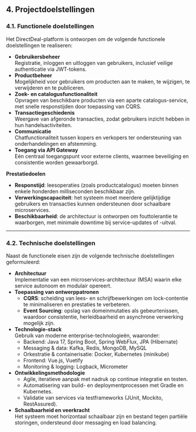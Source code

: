 ## 4. Projectdoelstellingen

### 4.1. Functionele doelstellingen
Het DirectDeal-platform is ontworpen om de volgende functionele doelstellingen te realiseren:

- **Gebruikersbeheer**  
  Registratie, inloggen en uitloggen van gebruikers, inclusief veilige authenticatie via JWT-tokens.  
- **Productbeheer**  
  Mogelijkheid voor gebruikers om producten aan te maken, te wijzigen, te verwijderen en te publiceren.  
- **Zoek- en catalogusfunctionaliteit**  
  Opvragen van beschikbare producten via een aparte catalogus-service, met snelle responstijden door toepassing van CQRS.  
- **Transactiegeschiedenis**  
  Weergave van afgeronde transacties, zodat gebruikers inzicht hebben in hun handelsactiviteiten.  
- **Communicatie**  
  Chatfunctionaliteit tussen kopers en verkopers ter ondersteuning van onderhandelingen en afstemming.  
- **Toegang via API Gateway**  
  Eén centraal toegangspunt voor externe clients, waarmee beveiliging en consistentie worden gewaarborgd.  

**Prestatiedoelen**  
- **Responstijd**: leesoperaties (zoals productcatalogus) moeten binnen enkele honderden milliseconden beschikbaar zijn.  
- **Verwerkingscapaciteit**: het systeem moet meerdere gelijktijdige gebruikers en transacties kunnen ondersteunen door schaalbare microservices.  
- **Beschikbaarheid**: de architectuur is ontworpen om fouttolerantie te waarborgen, met minimale downtime bij service-updates of -uitval.  

---

### 4.2. Technische doelstellingen
Naast de functionele eisen zijn de volgende technische doelstellingen geformuleerd:

- **Architectuur**  
  Implementatie van een microservices-architectuur (MSA) waarin elke service autonoom en modulair opereert.  
- **Toepassing van ontwerp­patronen**  
  - **CQRS**: scheiding van lees- en schrijfbewerkingen om lock-contentie te minimaliseren en prestaties te verbeteren.  
  - **Event Sourcing**: opslag van domeinmutaties als gebeurtenissen, waardoor consistentie, herleidbaarheid en asynchrone verwerking mogelijk zijn.  
- **Technologie-stack**  
  Gebruik van moderne enterprise-technologieën, waaronder:  
  - Backend: Java 17, Spring Boot, Spring WebFlux, JPA (Hibernate)  
  - Messaging & data: Kafka, Redis, MongoDB, MySQL  
  - Orkestratie & containerisatie: Docker, Kubernetes (minikube)  
  - Frontend: Vue.js, Vuetify  
  - Monitoring & logging: Logback, Micrometer  
- **Ontwikkelingsmethodologie**  
  - Agile, iteratieve aanpak met nadruk op continue integratie en testen.  
  - Automatisering van build- en deploymentprocessen met Gradle en Kubernetes.  
  - Validatie van services via testframeworks (JUnit, Mockito, RestAssured).  
- **Schaalbaarheid en veerkracht**  
  Het systeem moet horizontaal schaalbaar zijn en bestand tegen partiële storingen, ondersteund door messaging en load balancing.